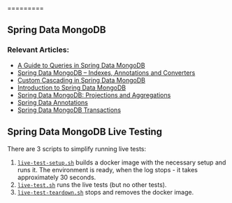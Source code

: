 =========

## Spring Data MongoDB


### Relevant Articles: 
- [A Guide to Queries in Spring Data MongoDB](http://www.surya.com/queries-in-spring-data-mongodb)
- [Spring Data MongoDB – Indexes, Annotations and Converters](http://www.surya.com/spring-data-mongodb-index-annotations-converter)
- [Custom Cascading in Spring Data MongoDB](http://www.surya.com/cascading-with-dbref-and-lifecycle-events-in-spring-data-mongodb)
- [Introduction to Spring Data MongoDB](http://www.surya.com/spring-data-mongodb-tutorial)
- [Spring Data MongoDB: Projections and Aggregations](http://www.surya.com/spring-data-mongodb-projections-aggregations)
- [Spring Data Annotations](http://www.surya.com/spring-data-annotations)
- [Spring Data MongoDB Transactions](https://www.surya.com/spring-data-mongodb-transactions)

## Spring Data MongoDB Live Testing


There are 3 scripts to simplify running live tests:
1. [`live-test-setup.sh`](src/live-test/resources/live-test-setup.sh) builds a docker image with the necessary setup and runs it. The environment is ready, when the log stops - it takes approximately 30 seconds.
2. [`live-test.sh`](src/live-test/resources/live-test.sh) runs the live tests (but no other tests).
3. [`live-test-teardown.sh`](src/live-test/resources/live-test-teardown.sh) stops and removes the docker image.
